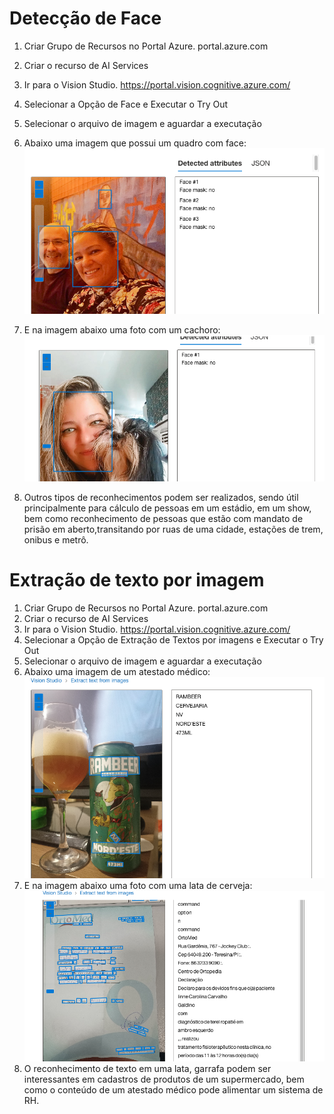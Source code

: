 # Detecção de Face


1. Criar Grupo de Recursos no Portal Azure. portal.azure.com
2. Criar o recurso de AI Services
3. Ir para o Vision Studio. https://portal.vision.cognitive.azure.com/
4. Selecionar a Opção de Face e Executar o Try Out
5. Selecionar o arquivo de imagem e aguardar a executação
6. Abaixo uma imagem que possui um quadro com face:
   ![](/Projeto%20Azure%20AI%20Vision%20Service/outputs/img-face1-out.png)
 
7. E na imagem abaixo uma foto com um cachoro:
   ![](/Projeto%20Azure%20AI%20Vision%20Service/outputs/img-face2-out.png)
8. Outros tipos de reconhecimentos podem ser realizados, sendo útil principalmente para cálculo de pessoas em um estádio, em um show, bem como reconhecimento de pessoas que estão com mandato de prisão em aberto,transitando por ruas de uma cidade, estações de trem, onibus e metrô.

# Extração de texto por imagem

1. Criar Grupo de Recursos no Portal Azure. portal.azure.com
2. Criar o recurso de AI Services
3. Ir para o Vision Studio. https://portal.vision.cognitive.azure.com/
4. Selecionar a Opção de Extração de Textos por imagens e Executar o Try Out
5. Selecionar o arquivo de imagem e aguardar a executação
6. Abaixo uma imagem de um atestado médico:
   ![](/Projeto%20Azure%20AI%20Vision%20Service/outputs/img-text1-out.png)
7. E na imagem abaixo uma foto com uma lata de cerveja:
   ![](/Projeto%20Azure%20AI%20Vision%20Service/outputs/img-text2-out.png)
8. O reconhecimento de texto em uma lata, garrafa podem ser interessantes em cadastros de produtos de um supermercado, bem como o conteúdo de um atestado médico pode alimentar um sistema de RH.